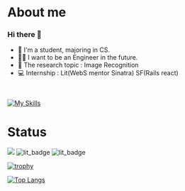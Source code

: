 <!-- リポジトリステータス -->
<h1>About me</h1>
<h3>Hi there 👋</h3>
<ul>
  <li> 🏫 I'm a student, majoring in CS.</li>
  <li> 👨‍💻 I want to be an Engineer in the future.</li>
  <li> 🧪 The research topic : Image Recognition </li>
  <li> 💻 Internship         : Lit(WebS mentor Sinatra) SF(Rails react)</li>
<!--   <li> 🖥 my site → https://iwatanabee.github.io/iwatanabee/ </li> -->

</ul><br>

[![My Skills](https://skillicons.dev/icons?i=js,html,css,ruby,rails,python,aws,docker,unity,c,cpp,java,&perline=8)](https://skillicons.dev)

<h1>Status</h1>

![](https://komarev.com/ghpvc/?username=iwatanabee)
![lit_badge](https://img.shields.io/endpoint?url=https%3A%2F%2Fraw.githubusercontent.com%2Fisso-719%2Flit_badge%2Fmain%2Fjson%2Fmentor.json&link=%20https://github.com/isso-719/lit_badge)
![lit_badge](https://img.shields.io/endpoint?url=https%3A%2F%2Fraw.githubusercontent.com%2Fisso-719%2Flit_badge%2Fmain%2Fjson%2Fweb_service.json&link=%20https://github.com/isso-719/lit_badge)

[![trophy](https://github-profile-trophy.vercel.app/?username=iwatanabee&theme=onedark
)](https://github.com/ryo-ma/github-profile-trophy)

[![Top Langs](https://github-readme-stats.vercel.app/api/top-langs/?username=iwatanabee&theme=vue-dark&show_icons=true&layout=compact)](https://github.com/iwatanabee/github-readme-stats)
